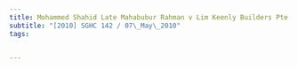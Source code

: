 ```yaml
---
title: Mohammed Shahid Late Mahabubur Rahman v Lim Keenly Builders Pte Ltd (Tokio Marine 
subtitle: "[2010] SGHC 142 / 07\_May\_2010"
tags:


---
```



